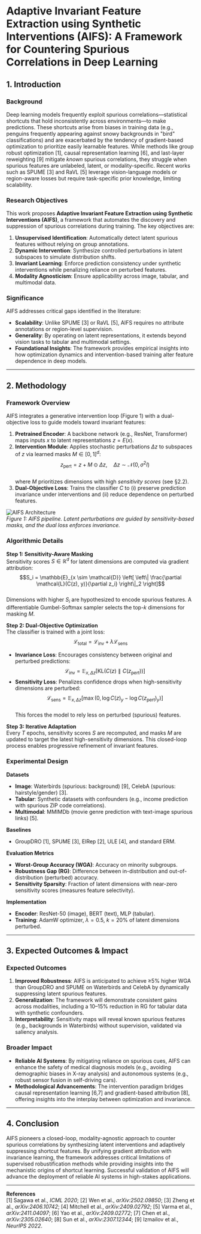 # Adaptive Invariant Feature Extraction using Synthetic Interventions (AIFS): A Framework for Countering Spurious Correlations in Deep Learning  

## 1. Introduction  
### Background  
Deep learning models frequently exploit spurious correlations—statistical shortcuts that hold inconsistently across environments—to make predictions. These shortcuts arise from biases in training data (e.g., penguins frequently appearing against snowy backgrounds in "bird" classifications) and are exacerbated by the tendency of gradient-based optimization to prioritize easily learnable features. While methods like group robust optimization [1], causal representation learning [6], and last-layer reweighting [9] mitigate *known* spurious correlations, they struggle when spurious features are unlabeled, latent, or modality-specific. Recent works such as SPUME [3] and RaVL [5] leverage vision-language models or region-aware losses but require task-specific prior knowledge, limiting scalability.  

### Research Objectives  
This work proposes **Adaptive Invariant Feature Extraction using Synthetic Interventions (AIFS)**, a framework that automates the discovery and suppression of spurious correlations during training. The key objectives are:  
1. **Unsupervised Identification**: Automatically detect latent spurious features without relying on group annotations.  
2. **Dynamic Intervention**: Synthesize controlled perturbations in latent subspaces to simulate distribution shifts.  
3. **Invariant Learning**: Enforce prediction consistency under synthetic interventions while penalizing reliance on perturbed features.  
4. **Modality Agnosticism**: Ensure applicability across image, tabular, and multimodal data.  

### Significance  
AIFS addresses critical gaps identified in the literature:  
- **Scalability**: Unlike SPUME [3] or RaVL [5], AIFS requires no attribute annotations or region-level supervision.  
- **Generality**: By operating on latent representations, it extends beyond vision tasks to tabular and multimodal settings.  
- **Foundational Insights**: The framework provides empirical insights into how optimization dynamics and intervention-based training alter feature dependence in deep models.  

---  

## 2. Methodology  
### Framework Overview  
AIFS integrates a generative intervention loop (Figure 1) with a dual-objective loss to guide models toward invariant features:  
1. **Pretrained Encoder**: A backbone network (e.g., ResNet, Transformer) maps inputs $x$ to latent representations $z = E(x)$.  
2. **Intervention Module**: Applies stochastic perturbations $\Delta z$ to subspaces of $z$ via learned masks $M \in [0, 1]^d$:  
   $$z_{\text{pert}} = z + M \odot \Delta z, \quad \Delta z \sim \mathcal{N}(0, \sigma^2I)$$  
   where $M$ prioritizes dimensions with high *sensitivity scores* (see §2.2).  
3. **Dual-Objective Loss**: Trains the classifier $C$ to (i) preserve prediction invariance under interventions and (ii) reduce dependence on perturbed features.  

![AIFS Architecture](figures/architecture.png)  
*Figure 1: AIFS pipeline. Latent perturbations are guided by sensitivity-based masks, and the dual loss enforces invariance.*  

### Algorithmic Details  
**Step 1: Sensitivity-Aware Masking**  
Sensitivity scores $S \in \mathbb{R}^d$ for latent dimensions are computed via gradient attribution:  
$$S_i = \mathbb{E}_{x \sim \mathcal{D}} \left[ \left\| \frac{\partial \mathcal{L}(C(z), y)}{\partial z_i} \right\|_2 \right]$$  
Dimensions with higher $S_i$ are hypothesized to encode spurious features. A differentiable Gumbel-Softmax sampler selects the top-$k$ dimensions for masking $M$.  

**Step 2: Dual-Objective Optimization**  
The classifier is trained with a joint loss:  
$$\mathcal{L}_{\text{total}} = \mathcal{L}_{\text{inv}} + \lambda \mathcal{L}_{\text{sens}}$$  
- **Invariance Loss**: Encourages consistency between original and perturbed predictions:  
  $$\mathcal{L}_{\text{inv}} = \mathbb{E}_{x, \Delta z} \left[ \text{KL}\left( C(z) \parallel C(z_{\text{pert}}) \right) \right]$$  
- **Sensitivity Loss**: Penalizes confidence drops when high-sensitivity dimensions are perturbed:  
  $$\mathcal{L}_{\text{sens}} = \mathbb{E}_{x, \Delta z} \left[ \max\left(0, \log C(z)_y - \log C(z_{\text{pert}})_y \right) \right]$$  
  This forces the model to rely less on perturbed (spurious) features.  

**Step 3: Iterative Adaptation**  
Every $T$ epochs, sensitivity scores $S$ are recomputed, and masks $M$ are updated to target the latest high-sensitivity dimensions. This closed-loop process enables progressive refinement of invariant features.  

### Experimental Design  
**Datasets**  
- **Image**: Waterbirds (spurious: background) [9], CelebA (spurious: hairstyle/gender) [3].  
- **Tabular**: Synthetic datasets with confounders (e.g., income prediction with spurious ZIP code correlations).  
- **Multimodal**: MMIMDb (movie genre prediction with text-image spurious links) [5].  

**Baselines**  
- GroupDRO [1], SPUME [3], ElRep [2], ULE [4], and standard ERM.  

**Evaluation Metrics**  
- **Worst-Group Accuracy (WGA)**: Accuracy on minority subgroups.  
- **Robustness Gap (RG)**: Difference between in-distribution and out-of-distribution (perturbed) accuracy.  
- **Sensitivity Sparsity**: Fraction of latent dimensions with near-zero sensitivity scores (measures feature selectivity).  

**Implementation**  
- **Encoder**: ResNet-50 (image), BERT (text), MLP (tabular).  
- **Training**: AdamW optimizer, $\lambda = 0.5$, $k = 20\%$ of latent dimensions perturbed.  

---  

## 3. Expected Outcomes & Impact  
### Expected Outcomes  
1. **Improved Robustness**: AIFS is anticipated to achieve ≥5% higher WGA than GroupDRO and SPUME on Waterbirds and CelebA by dynamically suppressing latent spurious features.  
2. **Generalization**: The framework will demonstrate consistent gains across modalities, including a 10–15% reduction in RG for tabular data with synthetic confounders.  
3. **Interpretability**: Sensitivity maps will reveal known spurious features (e.g., backgrounds in Waterbirds) without supervision, validated via saliency analysis.  

### Broader Impact  
- **Reliable AI Systems**: By mitigating reliance on spurious cues, AIFS can enhance the safety of medical diagnosis models (e.g., avoiding demographic biases in X-ray analysis) and autonomous systems (e.g., robust sensor fusion in self-driving cars).  
- **Methodological Advancements**: The intervention paradigm bridges causal representation learning [6,7] and gradient-based attribution [8], offering insights into the interplay between optimization and invariance.  

---  

## 4. Conclusion  
AIFS pioneers a closed-loop, modality-agnostic approach to counter spurious correlations by synthesizing latent interventions and adaptively suppressing shortcut features. By unifying gradient attribution with invariance learning, the framework addresses critical limitations of supervised robustification methods while providing insights into the mechanistic origins of shortcut learning. Successful validation of AIFS will advance the deployment of reliable AI systems in high-stakes applications.  

---  
**References**  
[1] Sagawa et al., *ICML 2020*; [2] Wen et al., *arXiv:2502.09850*; [3] Zheng et al., *arXiv:2406.10742*; [4] Mitchell et al., *arXiv:2409.02792*; [5] Varma et al., *arXiv:2411.04097*; [6] Yao et al., *arXiv:2409.02772*; [7] Chen et al., *arXiv:2305.02640*; [8] Sun et al., *arXiv:2307.12344*; [9] Izmailov et al., *NeurIPS 2022*.